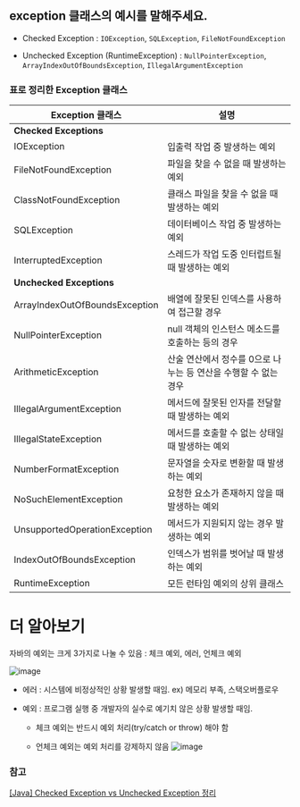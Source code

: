 ## exception 클래스의 예시를 말해주세요.

- Checked Exception : `IOException`, `SQLException`, `FileNotFoundException`

- Unchecked Exception (RuntimeException) : `NullPointerException`, `ArrayIndexOutOfBoundsException`, `IllegalArgumentException`

### 표로 정리한 Exception 클래스

| Exception 클래스               | 설명                                                            |
| ------------------------------ | --------------------------------------------------------------- |
| **Checked Exceptions**         |                                                                 |
| IOException                    | 입출력 작업 중 발생하는 예외                                    |
| FileNotFoundException          | 파일을 찾을 수 없을 때 발생하는 예외                            |
| ClassNotFoundException         | 클래스 파일을 찾을 수 없을 때 발생하는 예외                     |
| SQLException                   | 데이터베이스 작업 중 발생하는 예외                              |
| InterruptedException           | 스레드가 작업 도중 인터럽트될 때 발생하는 예외                  |
| **Unchecked Exceptions**       |                                                                 |
| ArrayIndexOutOfBoundsException | 배열에 잘못된 인덱스를 사용하여 접근할 경우                     |
| NullPointerException           | null 객체의 인스턴스 메소드를 호출하는 등의 경우                |
| ArithmeticException            | 산술 연산에서 정수를 0으로 나누는 등 연산을 수행할 수 없는 경우 |
| IllegalArgumentException       | 메서드에 잘못된 인자를 전달할 때 발생하는 예외                  |
| IllegalStateException          | 메서드를 호출할 수 없는 상태일 때 발생하는 예외                 |
| NumberFormatException          | 문자열을 숫자로 변환할 때 발생하는 예외                         |
| NoSuchElementException         | 요청한 요소가 존재하지 않을 때 발생하는 예외                    |
| UnsupportedOperationException  | 메서드가 지원되지 않는 경우 발생하는 예외                       |
| IndexOutOfBoundsException      | 인덱스가 범위를 벗어날 때 발생하는 예외                         |
| RuntimeException               | 모든 런타임 예외의 상위 클래스                                  |

# 더 알아보기

자바의 예외는 크게 3가지로 나눌 수 있음 : 체크 예외, 에러, 언체크 예외

![image](https://github.com/user-attachments/assets/e7689197-e72d-41af-a655-923bb9b56ac0)

- 에러 : 시스템에 비정상적인 상황 발생할 때임. ex) 메모리 부족, 스택오버플로우

- 예외 : 프로그램 실행 중 개발자의 실수로 예기치 않은 상황 발생할 때임.

  - 체크 예외는 반드시 예외 처리(try/catch or throw) 해야 함

  - 언체크 예외는 예외 처리를 강제하지 않음
    ![image](https://github.com/user-attachments/assets/a8defc13-4c3f-46f2-8e19-7b3256c10593)

### 참고

[[Java] Checked Exception vs Unchecked Exception 정리](https://devlog-wjdrbs96.tistory.com/351)
